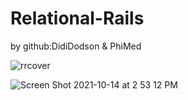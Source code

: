 # Relational-Rails

by github:DidiDodson & PhiMed


![rrcover](https://user-images.githubusercontent.com/87627363/142473675-0f515827-6640-477f-90c4-c247c37f731a.png)


![Screen Shot 2021-10-14 at 2 53 12 PM](https://user-images.githubusercontent.com/86539061/137538076-b9af2b03-2efc-4adc-9589-48853a18f6ef.png)
